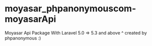 # moyasar_phpanonymouscom-moyasarApi
Moyasar Api Package With Laravel 5.0 => 5.3 and above ^ created by phpanonymous :)
